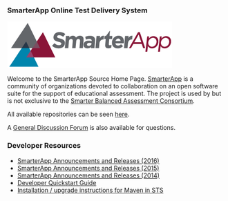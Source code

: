### SmarterApp Online Test Delivery System

![](https://github.com/SmarterApp/Home/blob/master/1763806324-SmarterApp_logo.png?raw=true)

Welcome to the SmarterApp Source Home Page. [SmarterApp](http://smarterapp.org/) is a community of organizations devoted to collaboration on an open software suite for the support of educational assessment. The project is used by but is not exclusive to the [Smarter Balanced Assessment Consortium](http://www.smarterbalanced.org/).

All available repositories can be seen [here](https://github.com/orgs/SmarterApp/dashboard).

A [General Discussion Forum](http://forum.opentestsystem.org/viewforum.php?f=19) is also available for questions.

### Developer Resources

* [SmarterApp Announcements and Releases (2016)](Announcements-and-Releases-2016)
* [SmarterApp Announcements and Releases (2015)](Announcements-and-Releases-2015)
* [SmarterApp Announcements and Releases (2014)](Announcements-and-Releases-2014)
* [Developer Quickstart Guide](Developer-Quickstart-Guide)
* [Installation / upgrade instructions for Maven in STS](MavenSTS)